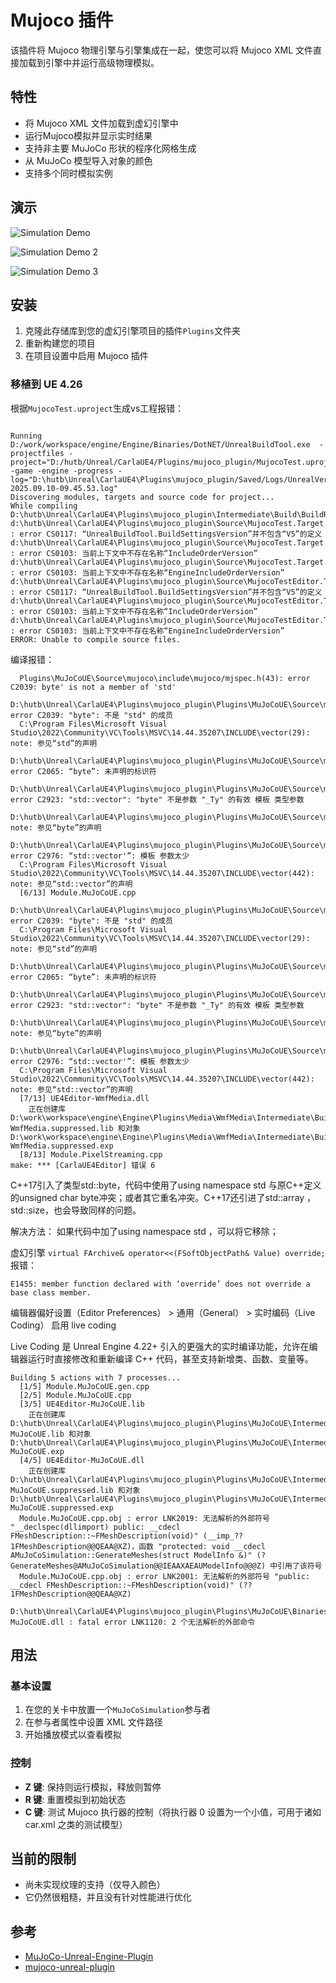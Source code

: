 # Mujoco 插件

该插件将 Mujoco 物理引擎与引擎集成在一起，使您可以将 Mujoco XML 文件直接加载到引擎中并运行高级物理模拟。

## 特性

- 将 Mujoco XML 文件加载到虚幻引擎中
- 运行Mujoco模拟并显示实时结果
- 支持非主要 MuJoCo 形状的程序化网格生成
- 从 MuJoCo 模型导入对象的颜色
- 支持多个同时模拟实例

## 演示

![Simulation Demo](https://cdn.loom.com/sessions/thumbnails/ec26c892b5014a03afb7d016b2d4b4d5-88ba2fce00140e4d-full-play.gif)

![Simulation Demo 2](https://cdn.loom.com/sessions/thumbnails/c750fc543f3548208ad88d14b0447251-beb5032d0c1cdf27-full-play.gif)

![Simulation Demo 3](https://cdn.loom.com/sessions/thumbnails/81d84c9a8565465199aae22d4d5e627c-47d9ea28f3266022-full-play.gif)

## 安装

1. 克隆此存储库到您的虚幻引擎项目的插件`Plugins`文件夹
2. 重新构建您的项目
3. 在项目设置中启用 Mujoco 插件

### 移植到 UE 4.26

根据`MujocoTest.uproject`生成vs工程报错：
```shell

Running D:/work/workspace/engine/Engine/Binaries/DotNET/UnrealBuildTool.exe  -projectfiles -project="D:/hutb/Unreal/CarlaUE4/Plugins/mujoco_plugin/MujocoTest.uproject" -game -engine -progress -log="D:\hutb\Unreal\CarlaUE4\Plugins\mujoco_plugin/Saved/Logs/UnrealVersionSelector-2025.09.10-09.45.53.log"
Discovering modules, targets and source code for project...
While compiling D:\hutb\Unreal\CarlaUE4\Plugins\mujoco_plugin\Intermediate\Build\BuildRules\MujocoTestModuleRules.dll:
d:\hutb\Unreal\CarlaUE4\Plugins\mujoco_plugin\Source\MujocoTest.Target.cs(11,47) : error CS0117: “UnrealBuildTool.BuildSettingsVersion”并不包含“V5”的定义
d:\hutb\Unreal\CarlaUE4\Plugins\mujoco_plugin\Source\MujocoTest.Target.cs(12,3) : error CS0103: 当前上下文中不存在名称“IncludeOrderVersion”
d:\hutb\Unreal\CarlaUE4\Plugins\mujoco_plugin\Source\MujocoTest.Target.cs(12,25) : error CS0103: 当前上下文中不存在名称“EngineIncludeOrderVersion”
d:\hutb\Unreal\CarlaUE4\Plugins\mujoco_plugin\Source\MujocoTestEditor.Target.cs(11,47) : error CS0117: “UnrealBuildTool.BuildSettingsVersion”并不包含“V5”的定义
d:\hutb\Unreal\CarlaUE4\Plugins\mujoco_plugin\Source\MujocoTestEditor.Target.cs(12,3) : error CS0103: 当前上下文中不存在名称“IncludeOrderVersion”
d:\hutb\Unreal\CarlaUE4\Plugins\mujoco_plugin\Source\MujocoTestEditor.Target.cs(12,25) : error CS0103: 当前上下文中不存在名称“EngineIncludeOrderVersion”
ERROR: Unable to compile source files.

```



编译报错：
```shell
  Plugins\MuJoCoUE\Source\mujoco\include\mujoco/mjspec.h(43): error C2039: byte' is not a member of 'std'
  D:\hutb\Unreal\CarlaUE4\Plugins\mujoco_plugin\Plugins\MuJoCoUE\Source\mujoco\include\mujoco/mjspec.h(43): error C2039: "byte": 不是 "std" 的成员
  C:\Program Files\Microsoft Visual Studio\2022\Community\VC\Tools\MSVC\14.44.35207\INCLUDE\vector(29): note: 参见“std”的声明
  D:\hutb\Unreal\CarlaUE4\Plugins\mujoco_plugin\Plugins\MuJoCoUE\Source\mujoco\include\mujoco/mjspec.h(43): error C2065: “byte”: 未声明的标识符
  D:\hutb\Unreal\CarlaUE4\Plugins\mujoco_plugin\Plugins\MuJoCoUE\Source\mujoco\include\mujoco/mjspec.h(43): error C2923: "std::vector": "byte" 不是参数 "_Ty" 的有效 模板 类型参数
  D:\hutb\Unreal\CarlaUE4\Plugins\mujoco_plugin\Plugins\MuJoCoUE\Source\mujoco\include\mujoco/mjspec.h(43): note: 参见“byte”的声明
  D:\hutb\Unreal\CarlaUE4\Plugins\mujoco_plugin\Plugins\MuJoCoUE\Source\mujoco\include\mujoco/mjspec.h(43): error C2976: “std::vector'”: 模板 参数太少
  C:\Program Files\Microsoft Visual Studio\2022\Community\VC\Tools\MSVC\14.44.35207\INCLUDE\vector(442): note: 参见“std::vector”的声明
  [6/13] Module.MuJoCoUE.cpp
  D:\hutb\Unreal\CarlaUE4\Plugins\mujoco_plugin\Plugins\MuJoCoUE\Source\mujoco\include\mujoco/mjspec.h(43): error C2039: "byte": 不是 "std" 的成员
  C:\Program Files\Microsoft Visual Studio\2022\Community\VC\Tools\MSVC\14.44.35207\INCLUDE\vector(29): note: 参见“std”的声明
  D:\hutb\Unreal\CarlaUE4\Plugins\mujoco_plugin\Plugins\MuJoCoUE\Source\mujoco\include\mujoco/mjspec.h(43): error C2065: “byte”: 未声明的标识符
  D:\hutb\Unreal\CarlaUE4\Plugins\mujoco_plugin\Plugins\MuJoCoUE\Source\mujoco\include\mujoco/mjspec.h(43): error C2923: "std::vector": "byte" 不是参数 "_Ty" 的有效 模板 类型参数
  D:\hutb\Unreal\CarlaUE4\Plugins\mujoco_plugin\Plugins\MuJoCoUE\Source\mujoco\include\mujoco/mjspec.h(43): note: 参见“byte”的声明
  D:\hutb\Unreal\CarlaUE4\Plugins\mujoco_plugin\Plugins\MuJoCoUE\Source\mujoco\include\mujoco/mjspec.h(43): error C2976: “std::vector'”: 模板 参数太少
  C:\Program Files\Microsoft Visual Studio\2022\Community\VC\Tools\MSVC\14.44.35207\INCLUDE\vector(442): note: 参见“std::vector”的声明
  [7/13] UE4Editor-WmfMedia.dll
    正在创建库 D:\work\workspace\engine\Engine\Plugins\Media\WmfMedia\Intermediate\Build\Win64\UE4Editor\Development\WmfMedia\UE4Editor-WmfMedia.suppressed.lib 和对象 D:\work\workspace\engine\Engine\Plugins\Media\WmfMedia\Intermediate\Build\Win64\UE4Editor\Development\WmfMedia\UE4Editor-WmfMedia.suppressed.exp
  [8/13] Module.PixelStreaming.cpp
make: *** [CarlaUE4Editor] 错误 6
```

C++17引入了类型std::byte，代码中使用了using namespace std 与原C++定义的unsigned char byte冲突；或者其它重名冲突。C++17还引进了std::array ，std::size，也会导致同样的问题。

解决方法：
如果代码中加了using namespace std ，可以将它移除；


虚幻引擎 `virtual FArchive& operator<<(FSoftObjectPath& Value) override;` 报错：
```text
E1455: member function declared with ‘override’ does not override a base class member.
```

编辑器偏好设置（Editor Preferences） > 通用（General） > 实时编码（Live Coding）  启用 live coding

Live Coding 是 Unreal Engine 4.22+ 引入的更强大的实时编译功能，允许在编辑器运行时直接修改和重新编译 C++ 代码，甚至支持新增类、函数、变量等。


```
Building 5 actions with 7 processes...
  [1/5] Module.MuJoCoUE.gen.cpp
  [2/5] Module.MuJoCoUE.cpp
  [3/5] UE4Editor-MuJoCoUE.lib
    正在创建库 D:\hutb\Unreal\CarlaUE4\Plugins\mujoco_plugin\Plugins\MuJoCoUE\Intermediate\Build\Win64\UE4Editor\Development\MuJoCoUE\UE4Editor-MuJoCoUE.lib 和对象 D:\hutb\Unreal\CarlaUE4\Plugins\mujoco_plugin\Plugins\MuJoCoUE\Intermediate\Build\Win64\UE4Editor\Development\MuJoCoUE\UE4Editor-MuJoCoUE.exp
  [4/5] UE4Editor-MuJoCoUE.dll
    正在创建库 D:\hutb\Unreal\CarlaUE4\Plugins\mujoco_plugin\Plugins\MuJoCoUE\Intermediate\Build\Win64\UE4Editor\Development\MuJoCoUE\UE4Editor-MuJoCoUE.suppressed.lib 和对象 D:\hutb\Unreal\CarlaUE4\Plugins\mujoco_plugin\Plugins\MuJoCoUE\Intermediate\Build\Win64\UE4Editor\Development\MuJoCoUE\UE4Editor-MuJoCoUE.suppressed.exp
  Module.MuJoCoUE.cpp.obj : error LNK2019: 无法解析的外部符号 "__declspec(dllimport) public: __cdecl FMeshDescription::~FMeshDescription(void)" (__imp_??1FMeshDescription@@QEAA@XZ)，函数 "protected: void __cdecl AMuJoCoSimulation::GenerateMeshes(struct ModelInfo &)" (?GenerateMeshes@AMuJoCoSimulation@@IEAAXAEAUModelInfo@@@Z) 中引用了该符号
  Module.MuJoCoUE.cpp.obj : error LNK2001: 无法解析的外部符号 "public: __cdecl FMeshDescription::~FMeshDescription(void)" (??1FMeshDescription@@QEAA@XZ)
  D:\hutb\Unreal\CarlaUE4\Plugins\mujoco_plugin\Plugins\MuJoCoUE\Binaries\Win64\UE4Editor-MuJoCoUE.dll : fatal error LNK1120: 2 个无法解析的外部命令
```




## 用法

### 基本设置

1. 在您的关卡中放置一个`MuJoCoSimulation`参与者
2. 在参与者属性中设置 XML 文件路径
3. 开始播放模式以查看模拟

### 控制

- **Z 键**: 保持则运行模拟，释放则暂停
- **R 键**: 重置模拟到初始状态
- **C 键**: 测试 Mujoco 执行器的控制（将执行器 0 设置为一个小值，可用于诸如 car.xml 之类的测试模型）

## 当前的限制

- 尚未实现纹理的支持（仅导入颜色）
- 它仍然很粗糙，并且没有针对性能进行优化

## 参考

* [MuJoCo-Unreal-Engine-Plugin](https://github.com/oneclicklabs/MuJoCo-Unreal-Engine-Plugin)
* [mujoco-unreal-plugin](https://github.com/carTloyal123/mujoco-unreal-plugin)
